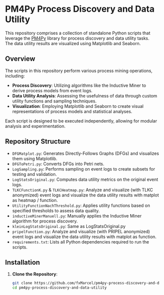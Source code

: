# PM4Py Process Discovery and Data Utility

This repository comprises a collection of standalone Python scripts that leverage the [PM4Py](https://github.com/process-intelligence-solutions/pm4py) library for process discovery and data utility tasks.  
The data utility results are visualized using Matplotlib and Seaborn.

## Overview

The scripts in this repository perform various process mining operations, including:

- **Process Discovery**: Utilizing algorithms like the Inductive Miner to derive process models from event logs.
- **Data Utility Analysis**: Assessing the usefulness of data through custom utility functions and sampling techniques.
- **Visualization**: Employing Matplotlib and Seaborn to create visual representations of process models and statistical analyses.

Each script is designed to be executed independently, allowing for modular analysis and experimentation.

## Repository Structure

- `DFGMatplot.py`: Generates Directly-Follows Graphs (DFGs) and visualizes them using Matplotlib.
- `DFGToPetri.py`: Converts DFGs into Petri nets.
- `LogSampling.py`: Performs sampling on event logs to create subsets for testing and validation.
- `LogStatsOriginal.py`: Computes data utility metrics on the original event logs.
- `TLKCFunctionK.py` & `TLKCHeatmap.py`: Analyze and visualize (with TLKC anonymized) event logs and visualize the data utility results with matplot as heatmap / function.
- `UtilityFunctionNachThreshold.py`: Applies utility functions based on specified thresholds to assess data quality.
- `inductiveMinerManuell.py`: Manually applies the Inductive Miner algorithm for process discovery.
- `kleinLogStatsOriginal.py`: Same as LogStatsOriginal.py
- `pripelFunction.py`: Analyze and visualize (with PRIPEL anonymized) event logs and visualize the data utility results with matplot as function.
- `requirements.txt`: Lists all Python dependencies required to run the scripts.

## Installation

1. **Clone the Repository**:

   ```bash
   git clone https://github.com/fxMarcel/pm4py-process-discovery-and-data-utility.git
   cd pm4py-process-discovery-and-data-utility
